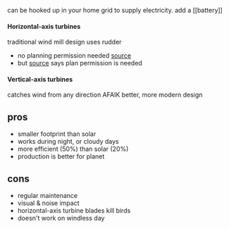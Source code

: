 
can be hooked up in your home grid to supply electricity.
add a [[battery]]

#### Horizontal-axis turbines
traditional wind mill design
uses rudder

- no planning permission needed [source](https://www.planningaid.co.uk/hc/en-us/articles/203144402-Domestic-wind-turbine)
- but [source](https://mcscertified.com/technology/small-wind-turbines/) says plan permission is needed
#### Vertical-axis turbines
catches wind from any direction
AFAIK better, more modern design


## pros
- smaller footprint than solar
- works during night, or cloudy days
- more efficient (50%) than solar (20%) 
- production is better for planet
## cons
- regular maintenance
- visual & noise impact
- horizontal-axis turbine blades kill birds
- doesn't work on windless day
